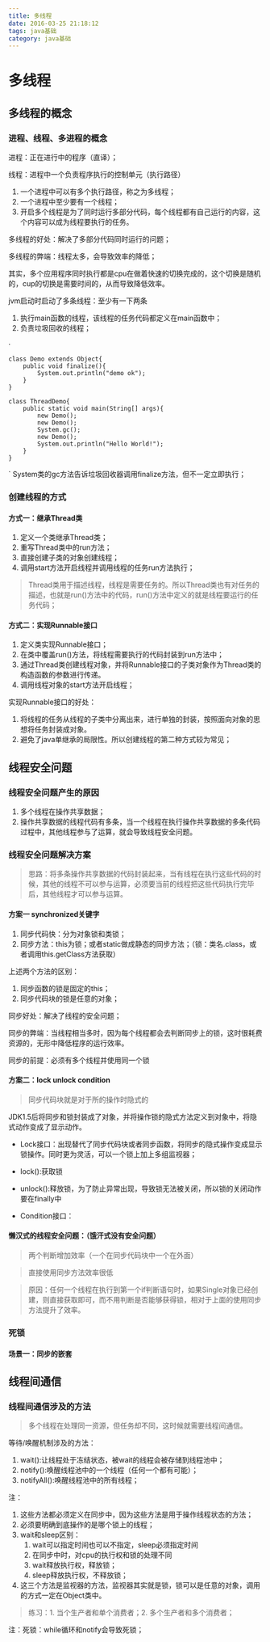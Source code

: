 ```yaml
---
title: 多线程
date: 2016-03-25 21:18:12
tags: java基础
category: java基础
---
```


# 多线程
## 多线程的概念
### 进程、线程、多进程的概念
进程：正在进行中的程序（直译）；

线程：进程中一个负责程序执行的控制单元（执行路径）

1. 一个进程中可以有多个执行路径，称之为多线程；
2. 一个进程中至少要有一个线程；
3. 开启多个线程是为了同时运行多部分代码，每个线程都有自己运行的内容，这个内容可以成为线程要执行的任务。

多线程的好处：解决了多部分代码同时运行的问题；

多线程的弊端：线程太多，会导致效率的降低；

其实，多个应用程序同时执行都是cpu在做着快速的切换完成的，这个切换是随机的，cup的切换是需要时间的，从而导致降低效率。

<!--more-->

jvm启动时启动了多条线程：至少有一下两条

1. 执行main函数的线程，该线程的任务代码都定义在main函数中；
2. 负责垃圾回收的线程；

·

	class Demo extends Object{
		public void finalize(){
			System.out.println("demo ok");
		}
	}

	class ThreadDemo{
		public static void main(String[] args){
			new Demo();
			new Demo();
			System.gc();
			new Demo();
			System.out.println("Hello World!");
		}
	}  
`
System类的gc方法告诉垃圾回收器调用finalize方法，但不一定立即执行；

### 创建线程的方式
#### 方式一：继承Thread类
1. 定义一个类继承Thread类；
2. 重写Thread类中的run方法；
3. 直接创建子类的对象创建线程；
4. 调用start方法开启线程并调用线程的任务run方法执行；

>Thread类用于描述线程，线程是需要任务的。所以Thread类也有对任务的描述，也就是run()方法中的代码，run()方法中定义的就是线程要运行的任务代码；

#### 方式二：实现Runnable接口
1. 定义类实现Runnable接口；
2. 在类中覆盖run()方法，将线程需要执行的代码封装到run方法中；
3. 通过Thread类创建线程对象，并将Runnable接口的子类对象作为Thread类的构造函数的参数进行传递。
4. 调用线程对象的start方法开启线程；

实现Runnable接口的好处：

1. 将线程的任务从线程的子类中分离出来，进行单独的封装，按照面向对象的思想将任务封装成对象。
2. 避免了java单继承的局限性。所以创建线程的第二种方式较为常见；

## 线程安全问题
### 线程安全问题产生的原因
1. 多个线程在操作共享数据；
2. 操作共享数据的线程代码有多条，当一个线程在执行操作共享数据的多条代码过程中，其他线程参与了运算，就会导致线程安全问题。

### 线程安全问题解决方案
>思路：将多条操作共享数据的代码封装起来，当有线程在执行这些代码的时候，其他的线程不可以参与运算，必须要当前的线程把这些代码执行完毕后，其他线程才可以参与运算。

#### 方案一 synchronized关键字
1. 同步代码快：分为对象锁和类锁；
2. 同步方法：this为锁；或者static做成静态的同步方法；（锁：类名.class，或者调用this.getClass方法获取）

上述两个方法的区别：

1. 同步函数的锁是固定的this；
2. 同步代码块的锁是任意的对象；

同步好处：解决了线程的安全问题；

同步的弊端：当线程相当多时，因为每个线程都会去判断同步上的锁，这时很耗费资源的，无形中降低程序的运行效率。

同步的前提：必须有多个线程并使用同一个锁
#### 方案二：lock unlock condition
>同步代码块就是对于所的操作时隐式的

JDK1.5后将同步和锁封装成了对象，并将操作锁的隐式方法定义到对象中，将隐式动作变成了显示动作。

* Lock接口：出现替代了同步代码块或者同步函数，将同步的隐式操作变成显示锁操作。同时更为灵活，可以一个锁上加上多组监视器；
* lock():获取锁
* unlock():释放锁，为了防止异常出现，导致锁无法被关闭，所以锁的关闭动作要在finally中

* Condition接口：

#### 懒汉式的线程安全问题：（饿汗式没有安全问题）
>两个判断增加效率（一个在同步代码块中一个在外面）

>直接使用同步方法效率很低

>原因：任何一个线程在执行到第一个if判断语句时，如果Single对象已经创建，则直接获取即可，而不用判断是否能够获得锁，相对于上面的使用同步方法提升了效率。

### 死锁
#### 场景一：同步的嵌套

## 线程间通信
### 线程间通信涉及的方法
>多个线程在处理同一资源，但任务却不同，这时候就需要线程间通信。

等待/唤醒机制涉及的方法：

1. wait():让线程处于冻结状态，被wait的线程会被存储到线程池中；
2. notify():唤醒线程池中的一个线程（任何一个都有可能）；
3. notifyAll():唤醒线程池中的所有线程；

注：
1. 这些方法都必须定义在同步中，因为这些方法是用于操作线程状态的方法；
2. 必须要明确到底操作的是哪个锁上的线程；
3. wait和sleep区别：
	1. wait可以指定时间也可以不指定，sleep必须指定时间
	2. 在同步中时，对cpu的执行权和锁的处理不同
	3. wait释放执行权，释放锁；
	4. sleep释放执行权，不释放锁；
4. 这三个方法是监视器的方法，监视器其实就是锁，锁可以是任意的对象，调用的方式一定在Object类中。

>练习：1. 当个生产者和单个消费者；2. 多个生产者和多个消费者；

注：死锁：while循环和notify会导致死锁；